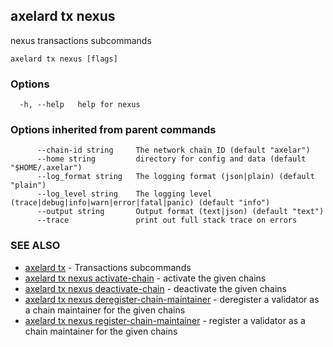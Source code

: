 ## axelard tx nexus

nexus transactions subcommands

```
axelard tx nexus [flags]
```

### Options

```
  -h, --help   help for nexus
```

### Options inherited from parent commands

```
      --chain-id string     The network chain ID (default "axelar")
      --home string         directory for config and data (default "$HOME/.axelar")
      --log_format string   The logging format (json|plain) (default "plain")
      --log_level string    The logging level (trace|debug|info|warn|error|fatal|panic) (default "info")
      --output string       Output format (text|json) (default "text")
      --trace               print out full stack trace on errors
```

### SEE ALSO

- [axelard tx](axelard_tx.md)	 - Transactions subcommands
- [axelard tx nexus activate-chain](axelard_tx_nexus_activate-chain.md)	 - activate the given chains
- [axelard tx nexus deactivate-chain](axelard_tx_nexus_deactivate-chain.md)	 - deactivate the given chains
- [axelard tx nexus deregister-chain-maintainer](axelard_tx_nexus_deregister-chain-maintainer.md)	 - deregister a validator as a chain maintainer for the given chains
- [axelard tx nexus register-chain-maintainer](axelard_tx_nexus_register-chain-maintainer.md)	 - register a validator as a chain maintainer for the given chains
